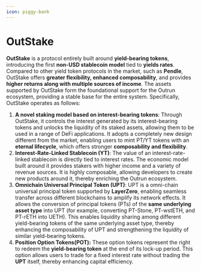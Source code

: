 ```yaml
---
icon: piggy-bank
---
```


# OutStake

**OutStake** is a protocol entirely built around **yield-bearing tokens**, introducing the first **non-USD stablecoin model** tied to **yields rates**. Compared to other yield token protocols in the market, such as **Pendle**, OutStake offers **greater flexibility, enhanced composability**, and provides **higher returns along with multiple sources of income**. The assets supported by OutStake form the foundational support for the Outrun ecosystem, providing a stable base for the entire system. Specifically, OutStake operates as follows:

1. **A novel staking model based on interest-bearing tokens**: Through OutStake, it controls the interest generated by its interest-bearing tokens and unlocks the liquidity of its staked assets, allowing them to be used in a range of DeFi applications. It adopts a completely new design different from the market, enabling users to mint PT/YT tokens with an **eternal lifecycle**, which offers stronger **composability and flexibility**.
2. **Interest-Rate-Linked Stablecoin (YT)**: The value of an interest-rate-linked stablecoin is directly tied to interest rates. The economic model built around it provides stakers with higher income and a variety of revenue sources. It is highly composable, allowing developers to create new products around it, thereby enriching the Outrun ecosystem.
3. **Omnichain Universal Principal Token (UPT)**: UPT is a omni-chain universal principal token supported by **LayerZero**, enabling seamless transfer across different blockchains to amplify its network effects. It allows the conversion of principal tokens (PTs) of the **same underlying asset type** into UPT (for example, converting PT-Stone, PT-wstETH, and PT-rETH into UETH). This enables liquidity sharing among different yield-bearing tokens of the same underlying asset type, thereby enhancing the composability of UPT and strengthening the liquidity of similar yield-bearing tokens.
4. **Position Option Tokens(POT):** These option tokens represent the right to redeem the **yield-bearing token** at the end of its lock-up period. This option allows users to trade for a fixed interest rate without trading the **UPT** itself, thereby enhancing capital efficiency.
